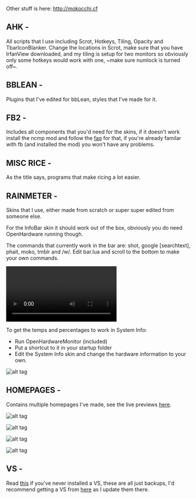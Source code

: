 
Other stuff is here: http://mokocchi.cf

<h2>AHK - </h2>

All scripts that I use including Scrot, Hotkeys, Tiling, Opacity and TbarIconBlanker.
Change the locations in Scrot, make sure that you have IrfanView downloaded, and my tiling is setup for two monitors so obviously only some hotkeys would work with one, ~make sure numlock is turned off~.

<h2>BBLEAN - </h2>

Plugins that I've edited for bbLean, styles that I've made for it.

<h2>FB2 - </h2>

Includes all components that you'd need for the skins, if it doesn't work install the ncmp mod and follow the [faq](http://pastebin.com/QbGNnzsZ) for that, if you're already familar with fb (and installed the mod) you won't have any problems.

<h2>MISC RICE - </h2>

As the title says, programs that make ricing a lot easier.

<h2>RAINMETER - </h2>

Skins that I use, either made from scratch or super super edited from someone else.

For the InfoBar skin it should work out of the box, obviously you do need OpenHardware running though.

The commands that currently work in the bar are: shot, google [searchtext], phait, moko, tmblr and /w/.
Edit bar.lua and scroll to the bottom to make your own commands.

![alt tag](https://github.com/decagonal/rice/blob/master/Rain%28entry%20level%20ricing%29meter/Moko/RainmeterBar.webm)

To get the temps and percentages to work in System Info:
 - Run OpenHardwareMonitor (included) 
 - Put a shortcut to it in your startup folder
 - Edit the System Info skin and change the hardware information to your own.

 ![alt tag](https://github.com/decagonal/rice/blob/master/Rain%28entry%20level%20ricing%29meter/Moko/Rainmeter%20Preview.png)

<h2>HOMEPAGES - </h2>

Contains multiple homepages I've made, see the live previews [here](http://mokocchi.cf/homepages).

 ![alt tag](https://github.com/decagonal/rice/blob/master/Homepages/Homepage.png)
 
![alt tag](https://github.com/decagonal/rice/blob/master/Homepages/Homepage2.png)

![alt tag](https://github.com/decagonal/rice/blob/master/Homepages/Homepage3.png)

![alt tag](https://github.com/decagonal/rice/blob/master/Homepages/Homepage4.png)

<h2>VS - </h2>

Read [this](http://neiio.deviantart.com/art/How-to-Install-Custom-Themes-262833454) if you've never installed a VS, these are all just backups, I'd recommend getting a VS from [here](http://decagonal.deviantart.com/) as I update them there.
